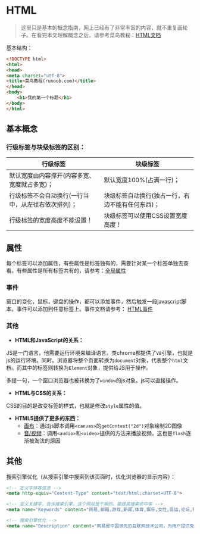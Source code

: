 # **HTML**

> 这里只是基本的概念指南，网上已经有了非常丰富的内容，就不重复画轮子。在看完本文理解概念之后。请参考菜鸟教程：[HTML文档](https://www.runoob.com/tags/ref-byfunc.html)

基本结构：

```html
<!DOCTYPE html>
<html>
<head>
<meta charset="utf-8">
<title>菜鸟教程(runoob.com)</title>
</head>
<body>
    <h1>我的第一个标题</h1>
</body>
</html>
```
## **基本概念**

### **行级标签与块级标签的区别：**

| 行级标签                                           | 块级标签                                         |
| -------------------------------------------------- | ------------------------------------------------ |
| 默认宽度由内容撑开(内容多宽、宽度就占多宽)；       | 默认宽度100%(占满一行)；                         |
| 行级标签不会自动换行(一行当中，从左往右依次排列)； | 块级标签自动换行(独占一行，右边不能有任何东西)； |
| 行级标签的宽度高度不能设置！                       | 块级标签可以使用CSS设置宽度高度！                |

## **属性**

每个标签可以添加属性，有些属性是标签独有的，需要针对某一个标签单独去查看。有些属性是所有标签共有的，请参考：[全局属性](https://www.runoob.com/tags/ref-standardattributes.html)

### **事件**

窗口的变化，鼠标，键盘的操作，都可以添加事件，然后触发一段javascript脚本。事件可以添加到任意标签上。事件文档请参考： [HTML事件](https://www.runoob.com/tags/ref-eventattributes.html)

### **其他**

- **HTML和JavaScript的关系：**

JS是一门语言，他需要运行环境来编译语言。类chrome都提供了`V8`引擎，也就是js的运行环境。同时。浏览器将整个页面转换为`document`对象，代表整个`html`文档。而其中的标签则转换为`Element`对象，提供给JS用于操作。

多提一句，一个窗口浏览器也被转换为了`window`的js对象。js可以直接操作。

- **HTML与CSS的关系：**

CSS的目的是改变标签的样式，也就是修改`style`属性的值。

- **HTML5提供了更多的东西：**
  - [画布](https://www.runoob.com/tags/ref-canvas.html)：通过js脚本调用`<canvas>`的`getContext("2d")`对象绘制2D图像
  - [音/视频](https://www.runoob.com/tags/ref-av-dom.html)：调用`<audio>`和`<video>`提供的方法来播放视频，这也是`flash`逐渐被淘汰的原因

## 其他
搜索引擎优化（从搜索引擎中搜索到该页面时，优化浏览器的显示内容）：

```html
<!-- 定义字体等信息 -->
<meta http-equiv="Content-Type" content="text/html;charset=UTF-8">

<!-- 定义关键字，告诉搜索引擎，这个网站是干嘛的。能提高搜索命中率 -->
<meta name="Keywords" content="网易,邮箱,游戏,新闻,体育,娱乐,女性,亚运,论坛,短信" />

<!-- 搜索引擎优化 -->
<meta name="Description" content="网易是中国领先的互联网技术公司，为用户提供免费邮箱、游戏、搜索引擎服务，开设新闻、娱乐、体育等30多个内容频道，及博客、视频、论坛等互动交流，网聚人的力量。" />
```









